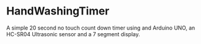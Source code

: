 # HandWashingTimer
A simple 20 second no touch count down timer using and Arduino UNO, an HC-SR04 Ultrasonic sensor and a 7 segment display.
